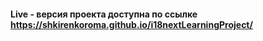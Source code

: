 #### Live - версия проекта доступна по ссылке https://shkirenkoroma.github.io/i18nextLearningProject/
